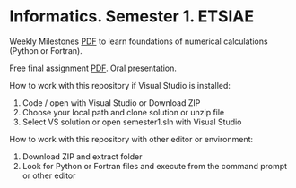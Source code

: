 # Informatics. Semester 1. ETSIAE
Weekly Milestones [PDF](https://github.com/jahrWork/Informatics_S1_ETSIAE/blob/master/doc/Hitos_semanales.pdf) 
to learn foundations of numerical calculations (Python or Fortran). 

Free final assignment [PDF](https://github.com/jahrWork/Informatics_S1_ETSIAE/blob/master/doc/P3_assignment.pdf). Oral presentation.  

How to work with this repository if Visual Studio is installed: 
1) Code / open with Visual Studio or Download ZIP 
2) Choose your local path and clone solution or unzip file
3) Select VS solution or open semester1.sln with Visual Studio 


How to work with this repository with other editor or environment: 
1) Download ZIP and extract folder
2) Look for Python or Fortran files and execute from the command prompt or other editor
